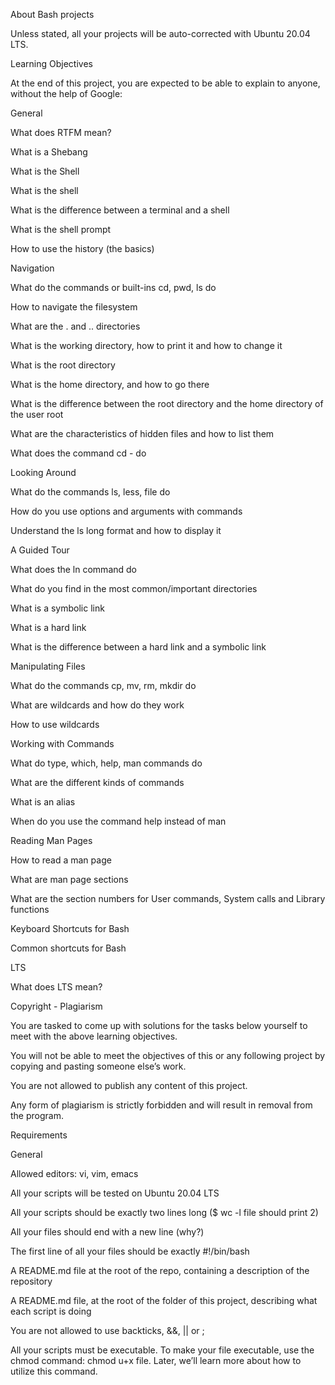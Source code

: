 About Bash projects

Unless stated, all your projects will be auto-corrected with Ubuntu 20.04 LTS.

Learning Objectives

At the end of this project, you are expected to be able to explain to anyone, without the help of Google:



General

What does RTFM mean?

What is a Shebang

What is the Shell

What is the shell

What is the difference between a terminal and a shell

What is the shell prompt

How to use the history (the basics)

Navigation

What do the commands or built-ins cd, pwd, ls do

How to navigate the filesystem

What are the . and .. directories

What is the working directory, how to print it and how to change it

What is the root directory

What is the home directory, and how to go there

What is the difference between the root directory and the home directory of the user root

What are the characteristics of hidden files and how to list them

What does the command cd - do

Looking Around

What do the commands ls, less, file do

How do you use options and arguments with commands

Understand the ls long format and how to display it

A Guided Tour

What does the ln command do

What do you find in the most common/important directories

What is a symbolic link

What is a hard link

What is the difference between a hard link and a symbolic link

Manipulating Files

What do the commands cp, mv, rm, mkdir do

What are wildcards and how do they work

How to use wildcards

Working with Commands

What do type, which, help, man commands do

What are the different kinds of commands

What is an alias

When do you use the command help instead of man

Reading Man Pages

How to read a man page

What are man page sections

What are the section numbers for User commands, System calls and Library functions

Keyboard Shortcuts for Bash

Common shortcuts for Bash

LTS

What does LTS mean?

Copyright - Plagiarism

You are tasked to come up with solutions for the tasks below yourself to meet with the above learning objectives.

You will not be able to meet the objectives of this or any following project by copying and pasting someone else’s work.

You are not allowed to publish any content of this project.

Any form of plagiarism is strictly forbidden and will result in removal from the program.

Requirements

General

Allowed editors: vi, vim, emacs

All your scripts will be tested on Ubuntu 20.04 LTS

All your scripts should be exactly two lines long ($ wc -l file should print 2)

All your files should end with a new line (why?)

The first line of all your files should be exactly #!/bin/bash

A README.md file at the root of the repo, containing a description of the repository

A README.md file, at the root of the folder of this project, describing what each script is doing

You are not allowed to use backticks, &&, || or ;

All your scripts must be executable. To make your file executable, use the chmod command: chmod u+x file. Later, we’ll learn more about how to utilize this command.
